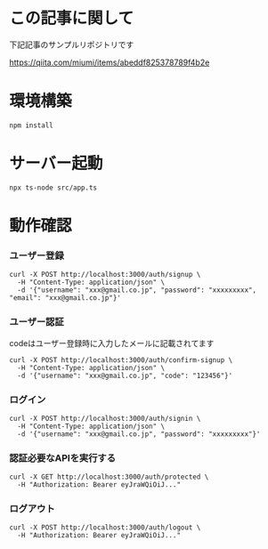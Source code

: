 # この記事に関して
下記記事のサンプルリポジトリです

https://qiita.com/miumi/items/abeddf825378789f4b2e

# 環境構築
```
npm install
```
# サーバー起動
```
npx ts-node src/app.ts
```
# 動作確認
### ユーザー登録
```
curl -X POST http://localhost:3000/auth/signup \
  -H "Content-Type: application/json" \
  -d '{"username": "xxx@gmail.co.jp", "password": "xxxxxxxxx", "email": "xxx@gmail.co.jp"}'
```
### ユーザー認証
codeはユーザー登録時に入力したメールに記載されてます
```
curl -X POST http://localhost:3000/auth/confirm-signup \
  -H "Content-Type: application/json" \
  -d '{"username": "xxx@gmail.co.jp", "code": "123456"}'
```
### ログイン
```
curl -X POST http://localhost:3000/auth/signin \
  -H "Content-Type: application/json" \
  -d '{"username": "xxx@gmail.co.jp", "password": "xxxxxxxxx"}'
```

### 認証必要なAPIを実行する
```
curl -X GET http://localhost:3000/auth/protected \
  -H "Authorization: Bearer eyJraWQiOiJ..."
```

### ログアウト
```
curl -X POST http://localhost:3000/auth/logout \  
  -H "Authorization: Bearer eyJraWQiOiJ..."
```
